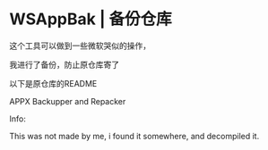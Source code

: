 # WSAppBak | 备份仓库

 这个工具可以做到一些微软哭似的操作，
 
 我进行了备份，防止原仓库寄了
 
 以下是原仓库的README

 APPX Backupper and Repacker
 
 Info:
 
 This was not made by me, i found it somewhere, and decompiled it.
